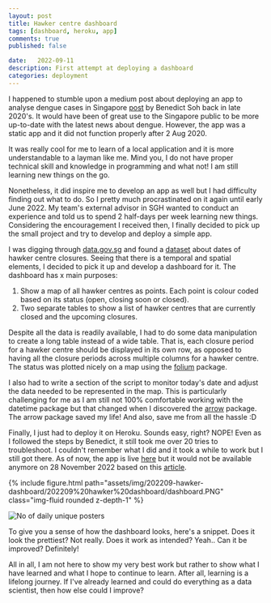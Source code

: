 ```yaml
---
layout: post
title: Hawker centre dashboard
tags: [dashboard, heroku, app]
comments: true
published: false

date:   2022-09-11
description: First attempt at deploying a dashboard
categories: deployment
---
```



I happened to stumble upon a medium post about deploying an app to analyse dengue cases in Singapore [post](https://towardsdatascience.com/creating-a-web-application-to-analyse-dengue-cases-1be4a708a533) by Benedict Soh back in late 2020's. It would have been of great use to the Singapore public to be more up-to-date with the latest news about dengue. However, the app was a static app and it did not function properly after 2 Aug 2020.

It was really cool for me to learn of a local application and it is more understandable to a layman like me. Mind you, I do not have proper technical skill and knowledge in programming and what not! I am still learning new things on the go.

Nonetheless, it did inspire me to develop an app as well but I had difficulty finding out what to do. So I pretty much procrastinated on it again until early June 2022. My team's external advisor in SGH wanted to conduct an experience and told us to spend 2 half-days per week learning new things. Considering the encouragement I received then, I finally decided to pick up the small project and try to develop and deploy a simple app.

I was digging through [data.gov.sg](https://data.gov.sg/) and found a [dataset](https://data.gov.sg/dataset/dates-of-hawker-centres-closure) about dates of hawker centre closures. Seeing that there is a temporal and spatial elements, I decided to pick it up and develop a dashboard for it. The dashboard has x main purposes:
1) Show a map of all hawker centres as points. Each point is colour coded based on its status (open, closing soon or closed).
2) Two separate tables to show a list of hawker centres that are currently closed and the upcoming closures.

Despite all the data is readily available, I had to do some data manipulation to create a long table instead of a wide table. That is, each closure period for a hawker centre should be displayed in its own row, as opposed to having all the closure periods across multiple columns for a hawker centre. The status was plotted nicely on a map using the [folium](http://python-visualization.github.io/folium/) package.

I also had to write a section of the script to monitor today's date and adjust the data needed to be represented in the map. This is particularly challenging for me as I am still not 100% comfortable working with the datetime package but that changed when I discovered the [arrow](https://arrow.readthedocs.io/en/latest/) package. The arrow package saved my life! And also, save me from all the hassle :D

Finally, I just had to deploy it on Heroku. Sounds easy, right? NOPE! Even as I followed the steps by Benedict, it still took me over 20 tries to troubleshoot. I couldn't remember what I did and it took a while to work but I still got there. As of now, the app is live [here](https://hawker-centre-db.herokuapp.com/) but it would not be available anymore on 28 November 2022 based on this [article](https://techcrunch.com/2022/08/25/heroku-announces-plans-to-eliminate-free-plans-blaming-fraud-and-abuse/).

<div class="row mt-3">
    <div class="col-sm mt-3 mt-md-0">
        {% include figure.html path="assets/img/202209-hawker-dashboard/202209%20hawker%20dashboard/dashboard.PNG" class="img-fluid rounded z-depth-1" %}
    </div>
</div>

![No of daily unique posters](https://raw.githubusercontent.com/brandonyongys/brandonyongys.github.io/master/img/202209%20hawker%20dashboard/dashboard.PNG)

To give you a sense of how the dashboard looks, here's a snippet. Does it look the prettiest? Not really. Does it work as intended? Yeah.. Can it be improved? Definitely!

All in all, I am not here to show my very best work but rather to show what I have learned and what I hope to continue to learn. After all, learning is a lifelong journey. If I've already learned and could do everything as a data scientist, then how else could I improve?